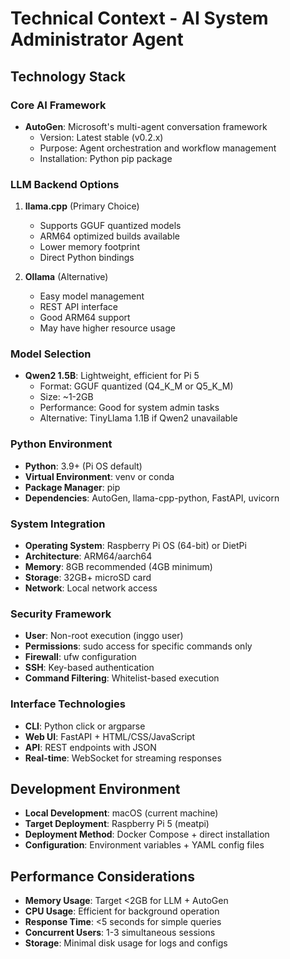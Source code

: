# Technical Context - AI System Administrator Agent

## Technology Stack

### Core AI Framework
- **AutoGen**: Microsoft's multi-agent conversation framework
  - Version: Latest stable (v0.2.x)
  - Purpose: Agent orchestration and workflow management
  - Installation: Python pip package

### LLM Backend Options
1. **llama.cpp** (Primary Choice)
   - Supports GGUF quantized models
   - ARM64 optimized builds available
   - Lower memory footprint
   - Direct Python bindings

2. **Ollama** (Alternative)
   - Easy model management
   - REST API interface
   - Good ARM64 support
   - May have higher resource usage

### Model Selection
- **Qwen2 1.5B**: Lightweight, efficient for Pi 5
  - Format: GGUF quantized (Q4_K_M or Q5_K_M)
  - Size: ~1-2GB
  - Performance: Good for system admin tasks
  - Alternative: TinyLlama 1.1B if Qwen2 unavailable

### Python Environment
- **Python**: 3.9+ (Pi OS default)
- **Virtual Environment**: venv or conda
- **Package Manager**: pip
- **Dependencies**: AutoGen, llama-cpp-python, FastAPI, uvicorn

### System Integration
- **Operating System**: Raspberry Pi OS (64-bit) or DietPi
- **Architecture**: ARM64/aarch64
- **Memory**: 8GB recommended (4GB minimum)
- **Storage**: 32GB+ microSD card
- **Network**: Local network access

### Security Framework
- **User**: Non-root execution (inggo user)
- **Permissions**: sudo access for specific commands only
- **Firewall**: ufw configuration
- **SSH**: Key-based authentication
- **Command Filtering**: Whitelist-based execution

### Interface Technologies
- **CLI**: Python click or argparse
- **Web UI**: FastAPI + HTML/CSS/JavaScript
- **API**: REST endpoints with JSON
- **Real-time**: WebSocket for streaming responses

## Development Environment
- **Local Development**: macOS (current machine)
- **Target Deployment**: Raspberry Pi 5 (meatpi)
- **Deployment Method**: Docker Compose + direct installation
- **Configuration**: Environment variables + YAML config files

## Performance Considerations
- **Memory Usage**: Target <2GB for LLM + AutoGen
- **CPU Usage**: Efficient for background operation
- **Response Time**: <5 seconds for simple queries
- **Concurrent Users**: 1-3 simultaneous sessions
- **Storage**: Minimal disk usage for logs and configs
